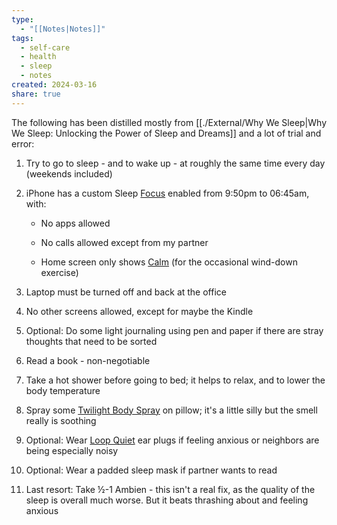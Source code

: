 ```yaml
---
type:
  - "[[Notes|Notes]]"
tags:
  - self-care
  - health
  - sleep
  - notes
created: 2024-03-16
share: true
---
```


The following has been distilled mostly from [[./External/Why We Sleep|Why We Sleep: Unlocking the Power of Sleep and Dreams]] and a lot of trial and error:

1. Try to go to sleep - and to wake up - at roughly the same time every day (weekends included)

2. iPhone has a custom Sleep [Focus](https://support.apple.com/guide/iphone/set-up-a-focus-iphd6288a67f/ios) enabled from 9:50pm to 06:45am, with:

    - No apps allowed

    - No calls allowed except from my partner

    - Home screen only shows [Calm](https://www.calm.com/app) (for the occasional wind-down exercise)

3. Laptop must be turned off and back at the office

4. No other screens allowed, except for maybe the Kindle

5. Optional: Do some light journaling using pen and paper if there are stray thoughts that need to be sorted

6. Read a book - non-negotiable

7. Take a hot shower before going to bed; it helps to relax, and to lower the body temperature

8. Spray some [Twilight Body Spray](https://www.lush.com/pt/en/p/twilight-body-spray) on pillow; it's a little silly but the smell really is soothing

9. Optional: Wear [Loop Quiet](https://www.loopearplugs.com/products/quiet) ear plugs if feeling anxious or neighbors are being especially noisy

10. Optional: Wear a padded sleep mask if partner wants to read

11. Last resort: Take ½-1 Ambien - this isn't a real fix, as the quality of the sleep is overall much worse. But it beats thrashing about and feeling anxious

